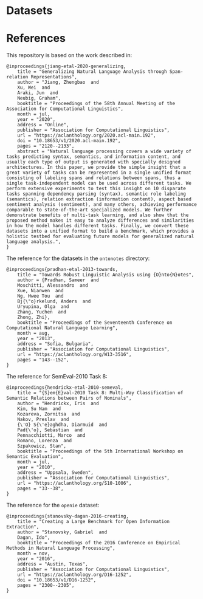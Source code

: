 # Datasets

# References

This repository is based on the work described in:

    @inproceedings{jiang-etal-2020-generalizing,
        title = "Generalizing Natural Language Analysis through Span-relation Representations",
        author = "Jiang, Zhengbao  and
        Xu, Wei  and
        Araki, Jun  and
        Neubig, Graham",
        booktitle = "Proceedings of the 58th Annual Meeting of the Association for Computational Linguistics",
        month = jul,
        year = "2020",
        address = "Online",
        publisher = "Association for Computational Linguistics",
        url = "https://aclanthology.org/2020.acl-main.192",
        doi = "10.18653/v1/2020.acl-main.192",
        pages = "2120--2133",
        abstract = "Natural language processing covers a wide variety of tasks predicting syntax, semantics, and information content, and usually each type of output is generated with specially designed architectures. In this paper, we provide the simple insight that a great variety of tasks can be represented in a single unified format consisting of labeling spans and relations between spans, thus a single task-independent model can be used across different tasks. We perform extensive experiments to test this insight on 10 disparate tasks spanning dependency parsing (syntax), semantic role labeling (semantics), relation extraction (information content), aspect based sentiment analysis (sentiment), and many others, achieving performance comparable to state-of-the-art specialized models. We further demonstrate benefits of multi-task learning, and also show that the proposed method makes it easy to analyze differences and similarities in how the model handles different tasks. Finally, we convert these datasets into a unified format to build a benchmark, which provides a holistic testbed for evaluating future models for generalized natural language analysis.",
    }

The reference for the datasets in the `ontonotes` directory:

    @inproceedings{pradhan-etal-2013-towards,
        title = "Towards Robust Linguistic Analysis using {O}nto{N}otes",
        author = {Pradhan, Sameer  and
        Moschitti, Alessandro  and
        Xue, Nianwen  and
        Ng, Hwee Tou  and
        Bj{\"o}rkelund, Anders  and
        Uryupina, Olga  and
        Zhang, Yuchen  and
        Zhong, Zhi},
        booktitle = "Proceedings of the Seventeenth Conference on Computational Natural Language Learning",
        month = aug,
        year = "2013",
        address = "Sofia, Bulgaria",
        publisher = "Association for Computational Linguistics",
        url = "https://aclanthology.org/W13-3516",
        pages = "143--152",
    }

The reference for SemEval-2010 Task 8:

    @inproceedings{hendrickx-etal-2010-semeval,
        title = "{S}em{E}val-2010 Task 8: Multi-Way Classification of Semantic Relations between Pairs of Nominals",
        author = "Hendrickx, Iris  and
        Kim, Su Nam  and
        Kozareva, Zornitsa  and
        Nakov, Preslav  and
        {\'O} S{\'e}aghdha, Diarmuid  and
        Pad{\'o}, Sebastian  and
        Pennacchiotti, Marco  and
        Romano, Lorenza  and
        Szpakowicz, Stan",
        booktitle = "Proceedings of the 5th International Workshop on Semantic Evaluation",
        month = jul,
        year = "2010",
        address = "Uppsala, Sweden",
        publisher = "Association for Computational Linguistics",
        url = "https://aclanthology.org/S10-1006",
        pages = "33--38",
    }

The reference for the `openie` dataset:

    @inproceedings{stanovsky-dagan-2016-creating,
        title = "Creating a Large Benchmark for Open Information Extraction",
        author = "Stanovsky, Gabriel  and
        Dagan, Ido",
        booktitle = "Proceedings of the 2016 Conference on Empirical Methods in Natural Language Processing",
        month = nov,
        year = "2016",
        address = "Austin, Texas",
        publisher = "Association for Computational Linguistics",
        url = "https://aclanthology.org/D16-1252",
        doi = "10.18653/v1/D16-1252",
        pages = "2300--2305",
    }
